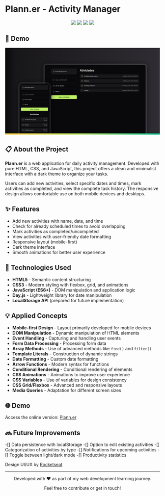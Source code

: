 # Plann.er - Activity Manager

<div align="center">
  <img src="https://img.shields.io/badge/HTML5-E34F26?style=for-the-badge&logo=html5&logoColor=white">
  <img src="https://img.shields.io/badge/CSS3-1572B6?style=for-the-badge&logo=css3&logoColor=white">
  <img src="https://img.shields.io/badge/JavaScript-F7DF1E?style=for-the-badge&logo=javascript&logoColor=black">
  <img src="https://img.shields.io/badge/Day.js-FF5F4C?style=for-the-badge&logo=data:image/svg+xml;base64,PHN2ZyB4bWxucz0iaHR0cDovL3d3dy53My5vcmcvMjAwMC9zdmciIHZpZXdCb3g9IjAgMCAyNCAyNCI+PHBhdGggZD0iTTAgMGgyNHYyNEgweiIgZmlsbD0ibm9uZSIvPjxwYXRoIGQ9Ik0xMiAyYTEwIDEwIDAgMSAwIDAgMjAgMTAgMTAgMCAwIDAgMC0yMHptMCAxOGE4IDggMCAxIDEgMC0xNiA4IDggMCAwIDEgMCAxNnoiIGZpbGw9IndoaXRlIi8+PHBhdGggZD0iTTEyIDZoLTJ2NmwyLjI1IDIuMjUgMS40Mi0xLjQyTDEyIDExLjE3VjZ6IiBmaWxsPSJ3aGl0ZSIvPjwvc3ZnPg==&logoColor=white">
</div>

## 📱 Demo

![Plann.er Preview](./images/cover.png)

## 📋 About the Project

**Plann.er** is a web application for daily activity management. Developed with pure HTML, CSS, and JavaScript, this project offers a clean and minimalist interface with a dark theme to organize your tasks.

Users can add new activities, select specific dates and times, mark activities as completed, and view the complete task history. The responsive design allows comfortable use on both mobile devices and desktops.

## ✨ Features

- Add new activities with name, date, and time
- Check for already scheduled times to avoid overlapping
- Mark activities as completed/uncompleted
- View activities with user-friendly date formatting
- Responsive layout (mobile-first)
- Dark theme interface
- Smooth animations for better user experience

## 🚀 Technologies Used

- **HTML5** - Semantic content structuring
- **CSS3** - Modern styling with flexbox, grid, and animations
- **JavaScript (ES6+)** - DOM manipulation and application logic
- **Day.js** - Lightweight library for date manipulation
- **LocalStorage API** (prepared for future implementation)

## 💡 Applied Concepts

- **Mobile-first Design** - Layout primarily developed for mobile devices
- **DOM Manipulation** - Dynamic manipulation of HTML elements
- **Event Handling** - Capturing and handling user events
- **Form Data Processing** - Processing form data
- **Array Methods** - Use of advanced methods like `find()` and `filter()`
- **Template Literals** - Construction of dynamic strings
- **Date Formatting** - Custom date formatting
- **Arrow Functions** - Modern syntax for functions
- **Conditional Rendering** - Conditional rendering of elements
- **CSS Animations** - Animations to improve user experience
- **CSS Variables** - Use of variables for design consistency
- **CSS Grid/Flexbox** - Advanced and responsive layouts
- **Media Queries** - Adaptation for different screen sizes

## 🌐 Demo

Access the online version: [Plann.er](https://maurodiogodev.github.io/planner-static/)

## 🔜 Future Improvements

-[] Data persistence with localStorage
-[] Option to edit existing activities
-[] Categorization of activities by type
-[] Notifications for upcoming activities
-[] Toggle between light/dark mode
-[] Productivity statistics


Design UI/UX by [Rocketseat](https://www.rocketseat.com.br/)

---


<div align="center"> <p>Developed with ❤️ as part of my web development learning journey.</p> <p>Feel free to contribute or get in touch!</p> </div>

